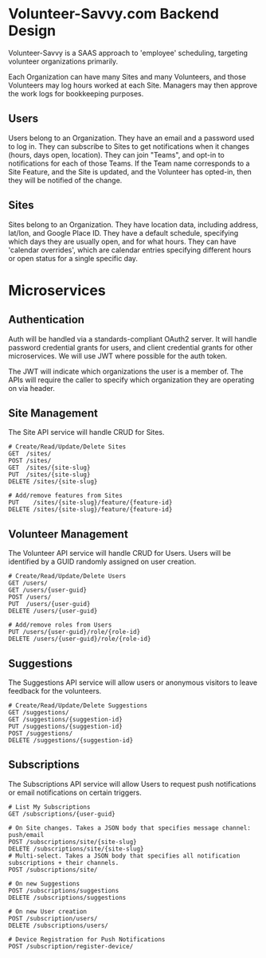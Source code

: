 # Volunteer-Savvy.com Backend Design

Volunteer-Savvy is a SAAS approach to 'employee' scheduling, targeting volunteer organizations primarily.

Each Organization can have many Sites and many Volunteers, and those Volunteers may log hours worked at each Site. Managers may then approve the work logs for bookkeeping purposes.

## Users

Users belong to an Organization.
They have an email and a password used to log in.
They can subscribe to Sites to get notifications when it changes (hours, days open, location).
They can join "Teams", and opt-in to notifications for each of those Teams. If the Team name corresponds to a Site Feature, and the Site is updated, and the Volunteer has opted-in, then they will be notified of the change.

## Sites

Sites belong to an Organization.
They have location data, including address, lat/lon, and Google Place ID.
They have a default schedule, specifying which days they are usually open, and for what hours.
They can have 'calendar overrides', which are calendar entries specifying different hours or open status for a single specific day.

# Microservices

## Authentication

Auth will be handled via a standards-compliant OAuth2 server. It will handle password 
credential grants for users, and client credential grants for other microservices. 
We will use JWT where possible for the auth token.

The JWT will indicate which organizations the user is a member of. The APIs will 
require the caller to specify which organization they are operating on via header. 

## Site Management

The Site API service will handle CRUD for Sites. 

    # Create/Read/Update/Delete Sites
    GET  /sites/
    POST /sites/
    GET  /sites/{site-slug}
    PUT  /sites/{site-slug}
    DELETE /sites/{site-slug}
    
    # Add/remove features from Sites
    PUT    /sites/{site-slug}/feature/{feature-id}
    DELETE /sites/{site-slug}/feature/{feature-id}

## Volunteer Management

The Volunteer API service will handle CRUD for Users. Users will be 
identified by a GUID randomly assigned on user creation.

    # Create/Read/Update/Delete Users
    GET /users/
    GET /users/{user-guid}
    POST /users/
    PUT  /users/{user-guid}
    DELETE /users/{user-guid}
    
    # Add/remove roles from Users
    PUT /users/{user-guid}/role/{role-id}
    DELETE /users/{user-guid}/role/{role-id}
    
## Suggestions

The Suggestions API service will allow users or 
anonymous visitors to leave feedback for the volunteers.

    # Create/Read/Update/Delete Suggestions
    GET /suggestions/
    GET /suggestions/{suggestion-id}
    PUT /suggestions/{suggestion-id}
    POST /suggestions/
    DELETE /suggestions/{suggestion-id}
    
## Subscriptions

The Subscriptions API service will allow Users to request push 
notifications or email notifications on certain triggers.

    # List My Subscriptions
    GET /subscriptions/{user-guid}
    
    # On Site changes. Takes a JSON body that specifies message channel: push/email
    POST /subscriptions/site/{site-slug}
    DELETE /subscriptions/site/{site-slug}
    # Multi-select. Takes a JSON body that specifies all notification subscriptions + their channels.
    POST /subscriptions/site/ 
    
    # On new Suggestions
    POST /subscriptions/suggestions
    DELETE /subscriptions/suggestions
    
    # On new User creation
    POST /subscription/users/
    DELETE /subscriptions/users/
    
    # Device Registration for Push Notifications
    POST /subscription/register-device/
    
    